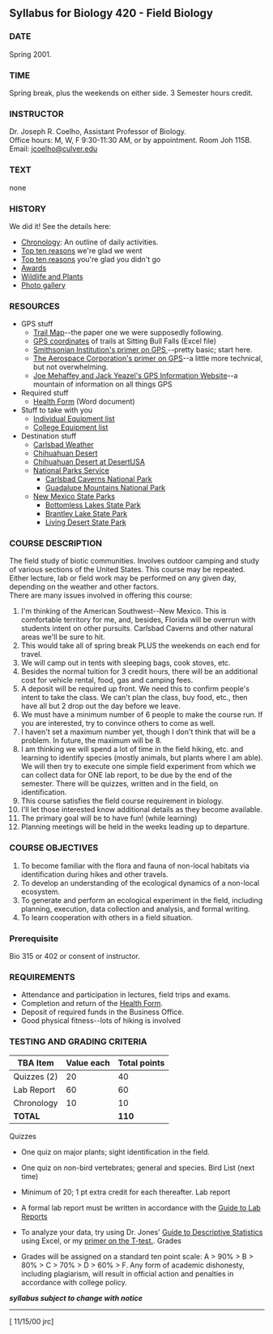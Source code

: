 ## Syllabus for Biology 420 - Field Biology

### DATE

Spring 2001.

### TIME

Spring break, plus the weekends on either side. 3 Semester hours credit.  

### INSTRUCTOR

Dr. Joseph R. Coelho, Assistant Professor of Biology.  
Office hours: M, W, F 9:30-11:30 AM, or by appointment. Room Joh 115B.  
Email: [jcoelho@culver.edu](mailto:JCoelho@culver.edu)

### TEXT

none

### HISTORY

We did it! See the details here:

  * [Chronology](diary.htm): An outline of daily activities. 
  * [Top ten reasons](topten.htm) we're glad we went 
  * [Top ten reasons](topten.htm#bad) you're glad you didn't go 
  * [Awards](topten.htm#award)
  * [Wildlife and Plants ](wildlife.htm)
  * [Photo gallery](photo.htm) 

### RESOURCES

  * GPS stuff 
    * [Trail Map](trailmap.jpg)\--the paper one we were supposedly following. 
    * [GPS coordinates](GPS.xls) of trails at Sitting Bull Falls (Excel file) 
    * [Smithsonian Institution's primer on GPS ](http://www.nasm.edu/galleries/gps/intro.html)\--pretty basic; start here. 
    * [The Aerospace Corporation's primer on GPS](http://www.aero.org/publications/GPSPRIMER/index.html)\--a little more technical, but not overwhelming. 
    * [Joe Mehaffey and Jack Yeazel's GPS Information Website](http://joe.mehaffey.com/)\--a mountain of information on all things GPS
  * Required stuff 
    * [Health Form](HealthForm.doc) (Word document)
  * Stuff to take with you 
    * [Individual Equipment list ](equip.htm)
    * [College Equipment list ](cscequip.htm)
  * Destination stuff 
    * [Carlsbad Weather](http://www.weather.com/weather/local/USNM0046)
    * [Chihuahuan Desert](http://nasa.utep.edu/chih/chihdes.htm)
    * [Chihuahuan Desert at DesertUSA](http://www.desertusa.com/du_chihua.html)
    * [ National Parks Service](http://www.nps.gov/parks.html)
      * [Carlsbad Caverns National Park](http://www.nps.gov/cave/index.htm)
      * [Guadalupe Mountains National Park](http://www.nps.gov/gumo/)
    * [New Mexico State Parks](http://www.emnrd.state.nm.us/nmparks/)
      * [Bottomless Lakes State Park](http://www.emnrd.state.nm.us/nmparks/PAGES/parks/bottom/bottom.htm)
      * [Brantley Lake State Park](http://www.emnrd.state.nm.us/nmparks/PAGES/parks/brantley/brantley.htm)
      * [Living Desert State Park](http://www.emnrd.state.nm.us/nmparks/PAGES/parks/desert/desert.htm) 

### COURSE DESCRIPTION

The field study of biotic communities. Involves outdoor camping and study of
various sections of the United States. This course may be repeated. Either
lecture, lab or field work may be performed on any given day, depending on the
weather and other factors.  
There are many issues involved in offering this course:

  1. I'm thinking of the American Southwest--New Mexico. This is comfortable territory for me, and, besides, Florida will be overrun with students intent on other pursuits. Carlsbad Caverns and other natural areas we'll be sure to hit. 
  2. This would take all of spring break PLUS the weekends on each end for travel. 
  3. We will camp out in tents with sleeping bags, cook stoves, etc. 
  4. Besides the normal tuition for 3 credit hours, there will be an additional cost for vehicle rental, food, gas and camping fees. 
  5. A deposit will be required up front. We need this to confirm people's intent to take the class. We can't plan the class, buy food, etc., then have all but 2 drop out the day before we leave. 
  6. We must have a minimum number of 6 people to make the course run. If you are interested, try to convince others to come as well. 
  7. I haven't set a maximum number yet, though I don't think that will be a problem. In future, the maximum will be 8. 
  8. I am thinking we will spend a lot of time in the field hiking, etc. and learning to identify species (mostly animals, but plants where I am able). We will then try to execute one simple field experiment from which we can collect data for ONE lab report, to be due by the end of the semester. There will be quizzes, written and in the field, on identification. 
  9. This course satisfies the field course requirement in biology. 
  10. I'll let those interested know additional details as they become available. 
  11. The primary goal will be to have fun! (while learning) 
  12. Planning meetings will be held in the weeks leading up to departure.

### COURSE OBJECTIVES

  1. To become familiar with the flora and fauna of non-local habitats via identification during hikes and other travels. 
  2. To develop an understanding of the ecological dynamics of a non-local ecosystem. 
  3. To generate and perform an ecological experiment in the field, including planning, execution, data collection and analysis, and formal writing. 
  4. To learn cooperation with others in a field situation. 

### Prerequisite

Bio 315 or 402 or consent of instructor.

### REQUIREMENTS

  * Attendance and participation in lectures, field trips and exams. 
  * Completion and return of the [Health Form](HealthForm.doc). 
  * Deposit of required funds in the Business Office. 
  * Good physical fitness--lots of hiking is involved

### TESTING AND GRADING CRITERIA

TBA  **Item** | **Value each** | **Total points**  
---|---|---  
Quizzes (2) |  20 | 40  
Lab Report | 60 | 60  
Chronology | 10 | 10  
**TOTAL** |  | **110**  
Quizzes

  * One quiz on major plants; sight identification in the field. 
  * One quiz on non-bird vertebrates; general and species.
Bird List (next time)

  * Minimum of 20; 1 pt extra credit for each thereafter.
Lab report

  * A formal lab report must be written in accordance with the [Guide to Lab Reports](http://www.culver.edu/Homepages/Faculty/jcoelho/BIOL309/reports.htm)
  * To analyze your data, try using Dr. Jones' [Guide to Descriptive Statistics](http://www.culver.edu/homepages/faculty/mjones/Stats.htm) using Excel, or my [primer on the T-test.](http://www.culver.edu/Homepages/Faculty/jcoelho/BIOL309/stats.htm).
Grades

  * Grades will be assigned on a standard ten point scale: A > 90% > B > 80% > C > 70% > D > 60% > F. Any form of academic dishonesty, including plagiarism, will result in official action and penalties in accordance with college policy.

***syllabus subject to change with notice***

* * *

[ 11/15/00 jrc]

